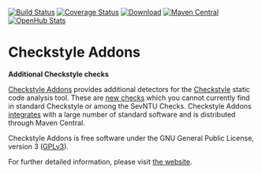 [![Build Status](https://travis-ci.org/checkstyle-addons/checkstyle-addons.svg?branch=master)](https://travis-ci.org/checkstyle-addons/checkstyle-addons)
[![Coverage Status](https://coveralls.io/repos/checkstyle-addons/checkstyle-addons/badge.svg?branch=master)](https://coveralls.io/r/checkstyle-addons/checkstyle-addons?branch=master)
[![Download](https://api.bintray.com/packages/checkstyle-addons/checkstyle-addons/checkstyle-addons/images/download.svg)](https://github.com/checkstyle-addons/checkstyle-addons/releases/latest)
[![Maven Central](https://maven-badges.herokuapp.com/maven-central/com.thomasjensen.checkstyle.addons/checkstyle-addons/badge.svg)](http://search.maven.org/#search%7Cgav%7C1%7Cg%3Acom.thomasjensen.checkstyle.addons%20AND%20a%3Acheckstyle-addons)
[![OpenHub Stats](https://www.openhub.net/p/checkstyle-addons/widgets/project_thin_badge?format=gif&ref=Thin+badge)](https://www.openhub.net/p/checkstyle-addons)

# Checkstyle Addons
**Additional Checkstyle checks**

[Checkstyle Addons](http://checkstyle-addons.thomasjensen.com/) provides additional detectors for the [Checkstyle](http://checkstyle.sourceforge.net/) static code analysis tool. These are [new checks](http://checkstyle-addons.thomasjensen.com/latest/checks/) which you cannot currently find in standard Checkstyle or among the SevNTU Checks.
Checkstyle Addons [integrates](http://checkstyle-addons.thomasjensen.com/run.html) with a large number of standard software and is distributed through Maven Central.

Checkstyle Addons is free software under the GNU General Public License, version 3
([GPLv3](https://www.gnu.org/copyleft/gpl.html)).

For further detailed information, please visit [the website](http://checkstyle-addons.thomasjensen.com/).
